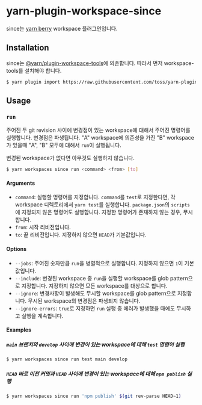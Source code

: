 # yarn-plugin-workspace-since

since는 [yarn berry](https://github.com/yarnpkg/berry) workspace 플러그인입니다.

## Installation

since는 [@yarn/plugin-workspace-tools](https://github.com/yarnpkg/berry/tree/master/packages/plugin-workspace-tools)에 의존합니다. 따라서 먼저 workspace-tools를 설치해야 합니다.

```bash
$ yarn plugin import https://raw.githubusercontent.com/toss/yarn-plugin-workspace-since/main/bundles/%40yarnpkg/plugin-workspace-since.js
```

## Usage

### `run`

주어진 두 git revision 사이에 변경점이 있는 workspace에 대해서 주어진 명령어를 실행합니다. 변경점은 파생됩니다. "A" workspace에 의존성을 가진 "B" workspace가 있을때 "A", "B" 모두에 대해서 `run`이 실행됩니다.

변경된 workspace가 없다면 아무것도 실행하지 않습니다.

```bash
$ yarn workspaces since run <command> <from> [to]
```

#### Arguments

- `command`: 실행할 명령어를 지정합니다. `command`를 `test`로 지정한다면, 각 workspace 디렉토리에서 `yarn test`를 실행합니다. `package.json`의 `scripts` 에 지정되지 않은 명령어도 실행합니다. 지정한 명령어가 존재하지 않는 경우, 무시합니다.
- `from`: 시작 리비전입니다.
- `to`: 끝 리비전입니다. 지정하지 않으면 `HEAD`가 기본값입니다.

#### Options

- `--jobs`: 주어진 숫자만큼 `run`을 병렬적으로 실행합니다. 지정하지 않으면 `1`이 기본값입니다.
- `--include`: 변경된 workspace 중 `run`을 실행할 workspace를 glob pattern으로 지정합니다. 지정하지 않으면 모든 workspace를 대상으로 합니다.
- `--ignore`: 변경사항이 발생해도 무시할 workspace를 glob pattern으로 지정합니다. 무시된 workspace의 변경점은 파생되지 않습니다.
- `--ignore-errors`: `true`로 지정하면 `run` 실행 중 에러가 발생했을 때에도 무시하고 실행을 계속합니다.

#### Examples

##### `main` 브랜치와 `develop` 사이에 변경이 있는 workspace에 대해 `test` 명령어 실행

```bash
$ yarn workspaces since run test main develop
```

##### `HEAD` 바로 이전 커밋과 `HEAD` 사이에 변경이 있는 workspace에 대해 `npm publish` 실행

```bash
$ yarn workspaces since run 'npm publish' $(git rev-parse HEAD~1)
```
